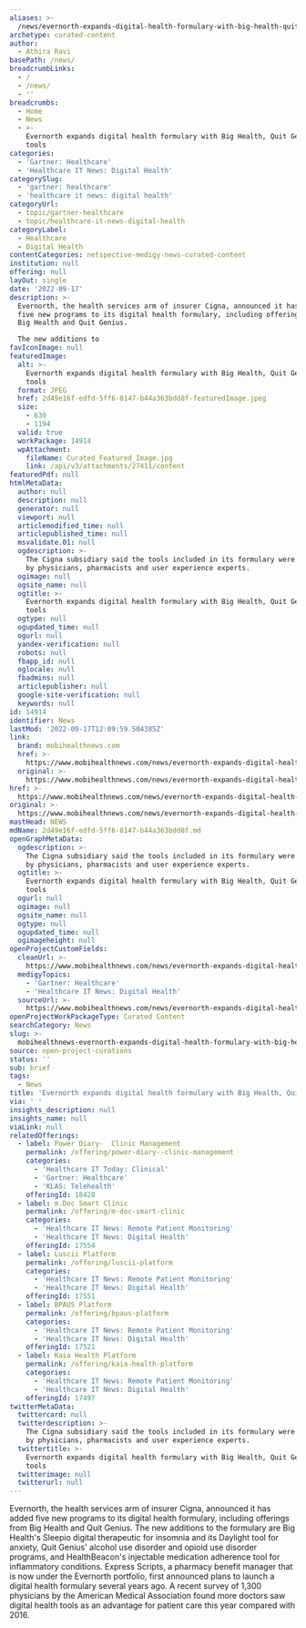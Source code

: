 ```yaml
---
aliases: >-
  /news/evernorth-expands-digital-health-formulary-with-big-health-quit-genius-tools
archetype: curated-content
author:
  - Athira Ravi
basePath: /news/
breadcrumbLinks:
  - /
  - /news/
  - ''
breadcrumbs:
  - Home
  - News
  - >-
    Evernorth expands digital health formulary with Big Health, Quit Genius
    tools
categories:
  - 'Gartner: Healthcare'
  - 'Healthcare IT News: Digital Health'
categorySlug:
  - 'gartner: healthcare'
  - 'healthcare it news: digital health'
categoryUrl:
  - topic/gartner-healthcare
  - topic/healthcare-it-news-digital-health
categoryLabel:
  - Healthcare
  - Digital Health
contentCategories: netspective-medigy-news-curated-content
institution: null
offering: null
layOut: single
date: '2022-09-17'
description: >-
  Evernorth, the health services arm of insurer Cigna, announced it has added
  five new programs to its digital health formulary, including offerings from
  Big Health and Quit Genius.

  The new additions to
favIconImage: null
featuredImage:
  alt: >-
    Evernorth expands digital health formulary with Big Health, Quit Genius
    tools
  format: JPEG
  href: 2d49e16f-edfd-5ff6-8147-b44a363bdd8f-featuredImage.jpeg
  size:
    - 630
    - 1194
  valid: true
  workPackage: 14914
  wpAttachment:
    fileName: Curated_Featured_Image.jpg
    link: /api/v3/attachments/27411/content
featuredPdf: null
htmlMetaData:
  author: null
  description: null
  generator: null
  viewport: null
  articlemodified_time: null
  articlepublished_time: null
  msvalidate.01: null
  ogdescription: >-
    The Cigna subsidiary said the tools included in its formulary were reviewed
    by physicians, pharmacists and user experience experts.
  ogimage: null
  ogsite_name: null
  ogtitle: >-
    Evernorth expands digital health formulary with Big Health, Quit Genius
    tools
  ogtype: null
  ogupdated_time: null
  ogurl: null
  yandex-verification: null
  robots: null
  fbapp_id: null
  oglocale: null
  fbadmins: null
  articlepublisher: null
  google-site-verification: null
  keywords: null
id: 14914
identifier: News
lastMod: '2022-09-17T12:09:59.504385Z'
link:
  brand: mobihealthnews.com
  href: >-
    https://www.mobihealthnews.com/news/evernorth-expands-digital-health-formulary-big-health-quit-genius-tools
  original: >-
    https://www.mobihealthnews.com/news/evernorth-expands-digital-health-formulary-big-health-quit-genius-tools
href: >-
  https://www.mobihealthnews.com/news/evernorth-expands-digital-health-formulary-big-health-quit-genius-tools
original: >-
  https://www.mobihealthnews.com/news/evernorth-expands-digital-health-formulary-big-health-quit-genius-tools
mastHead: NEWS
mdName: 2d49e16f-edfd-5ff6-8147-b44a363bdd8f.md
openGraphMetaData:
  ogdescription: >-
    The Cigna subsidiary said the tools included in its formulary were reviewed
    by physicians, pharmacists and user experience experts.
  ogtitle: >-
    Evernorth expands digital health formulary with Big Health, Quit Genius
    tools
  ogurl: null
  ogimage: null
  ogsite_name: null
  ogtype: null
  ogupdated_time: null
  ogimageheight: null
openProjectCustomFields:
  cleanUrl: >-
    https://www.mobihealthnews.com/news/evernorth-expands-digital-health-formulary-big-health-quit-genius-tools
  medigyTopics:
    - 'Gartner: Healthcare'
    - 'Healthcare IT News: Digital Health'
  sourceUrl: >-
    https://www.mobihealthnews.com/news/evernorth-expands-digital-health-formulary-big-health-quit-genius-tools
openProjectWorkPackageType: Curated Content
searchCategory: News
slug: >-
  mobihealthnews-evernorth-expands-digital-health-formulary-with-big-health-quit-genius-tools
source: open-project-curations
status: ''
sub: brief
tags:
  - News
title: 'Evernorth expands digital health formulary with Big Health, Quit Genius tools'
via: ' '
insights_description: null
insights_name: null
viaLink: null
relatedOfferings:
  - label: Power Diary-  Clinic Management
    permalink: /offering/power-diary--clinic-management
    categories:
      - 'Healthcare IT Today: Clinical'
      - 'Gartner: Healthcare'
      - 'KLAS: Telehealth'
    offeringId: 18428
  - label: m.Doc Smart Clinic
    permalink: /offering/m-doc-smart-clinic
    categories:
      - 'Healthcare IT News: Remote Patient Monitoring'
      - 'Healthcare IT News: Digital Health'
    offeringId: 17554
  - label: Luscii Platform
    permalink: /offering/luscii-platform
    categories:
      - 'Healthcare IT News: Remote Patient Monitoring'
      - 'Healthcare IT News: Digital Health'
    offeringId: 17551
  - label: BPAUS Platform
    permalink: /offering/bpaus-platform
    categories:
      - 'Healthcare IT News: Remote Patient Monitoring'
      - 'Healthcare IT News: Digital Health'
    offeringId: 17521
  - label: Kaia Health Platform
    permalink: /offering/kaia-health-platform
    categories:
      - 'Healthcare IT News: Remote Patient Monitoring'
      - 'Healthcare IT News: Digital Health'
    offeringId: 17497
twitterMetaData:
  twittercard: null
  twitterdescription: >-
    The Cigna subsidiary said the tools included in its formulary were reviewed
    by physicians, pharmacists and user experience experts.
  twittertitle: >-
    Evernorth expands digital health formulary with Big Health, Quit Genius
    tools
  twitterimage: null
  twitterurl: null
---
```

<p>Evernorth, the health services arm of insurer Cigna, announced it has added five new programs to its digital health formulary, including offerings from Big Health and Quit Genius.
The new additions to the formulary are Big Health's Sleepio digital therapeutic for insomnia and its Daylight tool for anxiety, Quit Genius' alcohol use disorder and opioid use disorder programs, and HealthBeacon's injectable medication adherence tool for inflammatory conditions.
Express Scripts, a pharmacy benefit manager that is now under the Evernorth portfolio, first announced plans to launch a digital health formulary several years ago. A recent survey of 1,300 physicians by the American Medical Association found more doctors saw digital health tools as an advantage for patient care this year compared with 2016.</p>